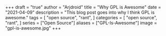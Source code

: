 +++
draft = "true"
author = "Arjdroid"
title = "Why GPL is Awesome"
date = "2021-04-09"
description = "This blog post goes into why I think GPL is awesome."
tags = [
    "open source",
    "rant",
]
categories = [
    "open source",
    "rant",
]
series = ["Open Source"]
aliases = ["GPL-Is-Awesome"]
image = "gpl-is-awesome.jpg"
+++
